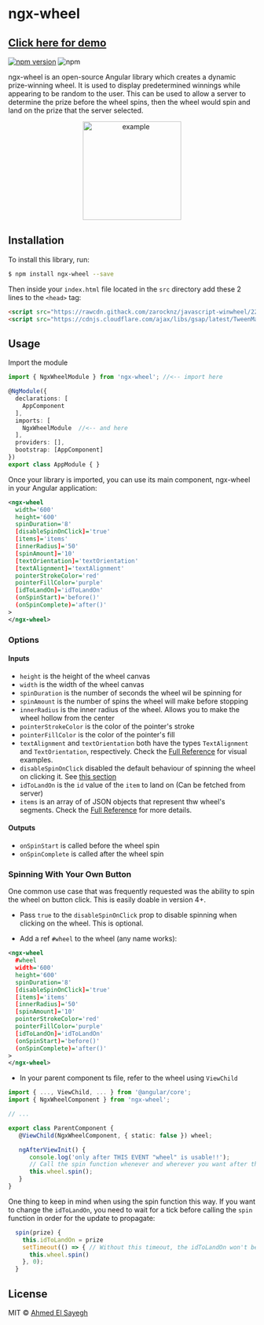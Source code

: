 # ngx-wheel

## [Click here for demo](https://ngx-wheel.web.app/)

[![npm version](https://badge.fury.io/js/ngx-wheel.svg)](https://badge.fury.io/js/ngx-wheel)
![npm](https://img.shields.io/npm/dt/ngx-wheel.svg)

ngx-wheel is an open-source Angular library which creates a dynamic prize-winning wheel. It is used to display predetermined winnings while appearing to be random to the user. This can be used to allow a server to determine the prize before the wheel spins, then the wheel would spin and land on the prize that the server selected.

<p align="center">
<img src="https://i.ibb.co/mHK67T9/example.png" width=200 height=200 alt="example" border="0"></p>

## Installation

To install this library, run:

```bash
$ npm install ngx-wheel --save
```

Then inside your `index.html` file located in the `src` directory add these 2 lines to the `<head>` tag:
```html
<script src="https://rawcdn.githack.com/zarocknz/javascript-winwheel/229a47acc3d7fd941d72a3ba9e1649751fd10ed5/Winwheel.min.js"></script>
<script src="https://cdnjs.cloudflare.com/ajax/libs/gsap/latest/TweenMax.min.js"></script>

```

## Usage

Import the module
```typescript
import { NgxWheelModule } from 'ngx-wheel'; //<-- import here

@NgModule({
  declarations: [
    AppComponent
  ],
  imports: [
    NgxWheelModule  //<-- and here
  ],
  providers: [],
  bootstrap: [AppComponent]
})
export class AppModule { }
```

Once your library is imported, you can use its main component, ngx-wheel in your Angular application:

```xml
<ngx-wheel
  width='600'
  height='600'
  spinDuration='8'
  [disableSpinOnClick]='true'
  [items]='items'
  [innerRadius]='50'
  [spinAmount]='10'
  [textOrientation]='textOrientation'
  [textAlignment]='textAlignment'
  pointerStrokeColor='red'
  pointerFillColor='purple'
  [idToLandOn]='idToLandOn'
  (onSpinStart)='before()'
  (onSpinComplete)='after()'
>
</ngx-wheel>
```


### Options

#### Inputs
- `height` is the height of the wheel canvas
- `width` is the width of the wheel canvas
- `spinDuration` is the number of seconds the wheel wil be spinning for
- `spinAmount` is the number of spins the wheel will make before stopping
- `innerRadius` is the inner radius of the wheel. Allows you to make the wheel hollow from the center
- `pointerStrokeColor` is the color of the pointer's stroke
- `pointerFillColor` is the color of the pointer's fill
- `textAlignment` and `textOrientation` both have the types `TextAlignment` and `TextOrientation`, respectively. Check the [Full Reference](http://dougtesting.net/winwheel/docs/tut6_text_alignment) for visual examples.
- `disableSpinOnClick` disabled the default behaviour of spinning the wheel on clicking it. See [this section](#spinning-with-your-own-button)
- `idToLandOn` is the `id` value of the `item` to land on (Can be fetched from server)
- `items` is an array of of JSON objects that represent thw wheel's segments. Check the [Full Reference](http://dougtesting.net/winwheel/refs/class_segment) for more details.
#### Outputs
- `onSpinStart` is called before the wheel spin
- `onSpinComplete` is called after the wheel spin

### Spinning With Your Own Button

One common use case that was frequently requested was the ability to spin the wheel on button click. This is easily doable in version 4+.

- Pass `true` to the `disableSpinOnClick` prop to disable spinning when clicking on the wheel. This is optional.

- Add a ref `#wheel` to the wheel (any name works):
```xml
<ngx-wheel
  #wheel
  width='600'
  height='600'
  spinDuration='8'
  [disableSpinOnClick]='true'
  [items]='items'
  [innerRadius]='50'
  [spinAmount]='10'
  pointerStrokeColor='red'
  pointerFillColor='purple'
  [idToLandOn]='idToLandOn'
  (onSpinStart)='before()'
  (onSpinComplete)='after()'
>
</ngx-wheel>
```
- In your parent component ts file, refer to the wheel using `ViewChild`
```typescript
import { ..., ViewChild, ... } from '@angular/core';
import { NgxWheelComponent } from 'ngx-wheel';

// ...

export class ParentComponent {
   @ViewChild(NgxWheelComponent, { static: false }) wheel;

   ngAfterViewInit() {
      console.log('only after THIS EVENT "wheel" is usable!!');
      // Call the spin function whenever and wherever you want after the AfterViewInit Event
      this.wheel.spin();
   }
}
```

One thing to keep in mind when using the spin function this way. If you want to change the `idToLandOn`, you need to wait for a tick before calling the `spin` function in order for the update to propagate:
```typescript
  spin(prize) {
    this.idToLandOn = prize
    setTimeout(() => { // Without this timeout, the idToLandOn won't be updated
      this.wheel.spin()
    }, 0);
  }
```

## License

MIT © [Ahmed El Sayegh](mailto:ahmedelsayegh7@gmail.com)
